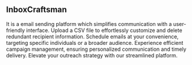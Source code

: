 ## InboxCraftsman
It is a email sending platform which simplifies communication with a user-friendly interface. Upload a CSV file to effortlessly customize and delete redundant recipient information. Schedule emails at your convenience, targeting specific individuals or a broader audience. Experience efficient campaign management, ensuring personalized communication and timely delivery. Elevate your outreach strategy with our streamlined platform.

